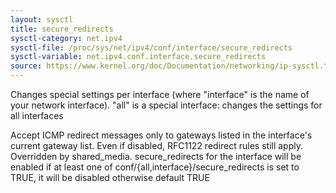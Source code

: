 ```yaml
---
layout: sysctl
title: secure_redirects
sysctl-category: net.ipv4
sysctl-file: /proc/sys/net/ipv4/conf/interface/secure_redirects
sysctl-variable: net.ipv4.conf.interface.secure_redirects
source: https://www.kernel.org/doc/Documentation/networking/ip-sysctl.txt
---
```


Changes special settings per interface (where "interface" is the name of your network interface). "all" is a special interface: changes the settings for all interfaces

Accept ICMP redirect messages only to gateways listed in the
interface's current gateway list. Even if disabled, RFC1122 redirect
rules still apply.
Overridden by shared_media.
secure_redirects for the interface will be enabled if at least one of
conf/{all,interface}/secure_redirects is set to TRUE,
it will be disabled otherwise
default TRUE

